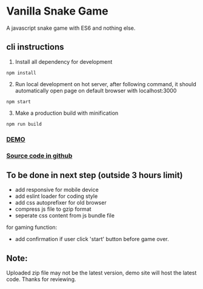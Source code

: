 # Vanilla Snake Game

A javascript snake game with ES6 and nothing else.

## cli instructions
1. Install all dependency for development
```
npm install
```
2. Run local development on hot server, after following command,
it should automatically open page on default browser with localhost:3000
```
npm start
```
3. Make a production build with minification
```
npm run build
```

### [DEMO](http://www.javascript.fun/ss/)
### [Source code in github](https://github.com/im6/vanilla_snake)

## To be done in next step (outside 3 hours limit)
- add responsive for mobile device
- add eslint loader for coding style
- add css autoprefixer for old browser
- compress js file to gzip format
- seperate css content from js bundle file

for gaming function:
- add confirmation if user click 'start' button before game over.


## Note:
Uploaded zip file may not be the latest version, demo site will host the latest code.
Thanks for reviewing.
